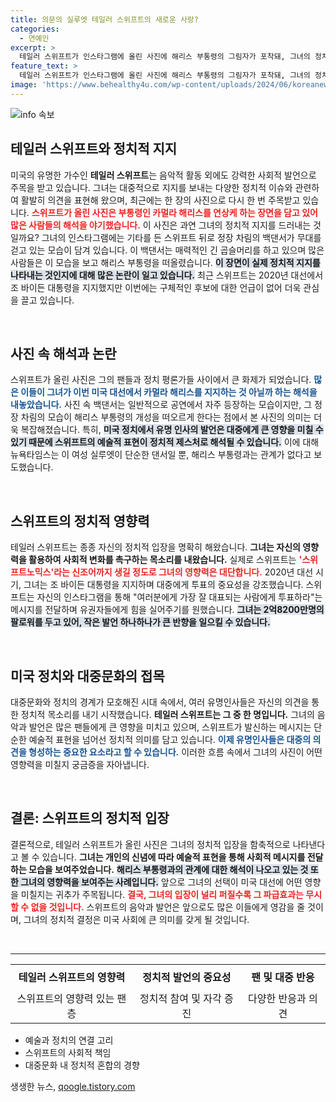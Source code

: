 ```yaml
---
title: 의문의 실루엣 테일러 스위프트의 새로운 사랑?
categories:
  - 연예인
excerpt: >
  테일러 스위프트가 인스타그램에 올린 사진에 해리스 부통령의 그림자가 포착돼, 그녀의 정치적 지지 여부에 대한 궁금증이 증폭되고 있다. 스위프트는 과거에도 정치적 발언을 해온 만큼, 이번 포스팅은 팬들과 정치계의 이목을 집중시키고 있다.
feature_text: >
  테일러 스위프트가 인스타그램에 올린 사진에 해리스 부통령의 그림자가 포착돼, 그녀의 정치적 지지 여부에 대한 궁금증이 증폭되고 있다. 스위프트는 과거에도 정치적 발언을 해온 만큼, 이번 포스팅은 팬들과 정치계의 이목을 집중시키고 있다.
image: 'https://www.behealthy4u.com/wp-content/uploads/2024/06/koreanews.jpg'
---
```


<p><img src="https://www.behealthy4u.com/wp-content/uploads/2024/06/koreanews.jpg" alt="info 속보" /></p>

<h2 data-ke-size="size26">테일러 스위프트와 정치적 지지</h2>

<p data-ke-size="size16">미국의 유명한 가수인 <b>테일러 스위프트</b>는 음악적 활동 외에도 강력한 사회적 발언으로 주목을 받고 있습니다. 그녀는 대중적으로 지지를 보내는 다양한 정치적 이슈와 관련하여 활발히 의견을 표현해 왔으며, 최근에는 한 장의 사진으로 다시 한 번 주목받고 있습니다. <b><span style="color: #ee2323;">스위프트가 올린 사진은 부통령인 카멀라 해리스를 연상케 하는 장면을 담고 있어 많은 사람들의 해석을 야기했습니다.</span></b> 이 사진은 과연 그녀의 정치적 지지를 드러내는 것일까요? 그녀의 인스타그램에는 기타를 든 스위프트 뒤로 정장 차림의 백댄서가 무대를 걷고 있는 모습이 담겨 있습니다. 이 백댄서는 매력적인 긴 곱슬머리를 하고 있으며 많은 사람들은 이 모습을 보고 해리스 부통령을 떠올렸습니다. <b><span style="background-color: #21538527;">이 장면이 실제 정치적 지지를 나타내는 것인지에 대해 많은 논란이 일고 있습니다.</span></b> 최근 스위프트는 2020년 대선에서 조 바이든 대통령을 지지했지만 이번에는 구체적인 후보에 대한 언급이 없어 더욱 관심을 끌고 있습니다.</p>

<p data-ke-size="size16">&nbsp;</p>

<h2 data-ke-size="size26">사진 속 해석과 논란</h2>

<p data-ke-size="size16">스위프트가 올린 사진은 그의 팬들과 정치 평론가들 사이에서 큰 화제가 되었습니다. <b><span style="color: #1a5490;">많은 이들이 그녀가 이번 미국 대선에서 카멀라 해리스를 지지하는 것 아닐까 하는 해석을 내놓았습니다.</span></b> 사진 속 백댄서는 일반적으로 공연에서 자주 등장하는 모습이지만, 그 정장 차림의 모습이 해리스 부통령의 개성을 떠오르게 한다는 점에서 본 사진의 의미는 더욱 복잡해졌습니다. 특히, <b><span style="background-color: #21538527;">미국 정치에서 유명 인사의 발언은 대중에게 큰 영향을 미칠 수 있기 때문에 스위프트의 예술적 표현이 정치적 제스처로 해석될 수 있습니다.</span></b> 이에 대해 뉴욕타임스는 이 여성 실루엣이 단순한 댄서일 뿐, 해리스 부통령과는 관계가 없다고 보도했습니다.</p>

<p data-ke-size="size16">&nbsp;</p>

<h2 data-ke-size="size26">스위프트의 정치적 영향력</h2>

<p data-ke-size="size16">테일러 스위프트는 종종 자신의 정치적 입장을 명확히 해왔습니다. <b>그녀는 자신의 영향력을 활용하여 사회적 변화를 촉구하는 목소리를 내왔습니다.</b> 실제로 스위프트는 <b><span style="color: #ee2323;">'스위프트노믹스'라는 신조어까지 생길 정도로 그녀의 영향력은 대단합니다.</span></b> 2020년 대선 시기, 그녀는 조 바이든 대통령을 지지하며 대중에게 투표의 중요성을 강조했습니다. 스위프트는 자신의 인스타그램을 통해 "여러분에게 가장 잘 대표되는 사람에게 투표하라"는 메시지를 전달하며 유권자들에게 힘을 실어주기를 원했습니다. <b><span style="background-color: #21538527;">그녀는 2억8200만명의 팔로워를 두고 있어, 작은 발언 하나하나가 큰 반향을 일으킬 수 있습니다.</span></b></p>

<p data-ke-size="size16">&nbsp;</p>

<h2 data-ke-size="size26">미국 정치와 대중문화의 접목</h2>

<p data-ke-size="size16">대중문화와 정치의 경계가 모호해진 시대 속에서, 여러 유명인사들은 자신의 의견을 통한 정치적 목소리를 내기 시작했습니다. <b>테일러 스위프트는 그 중 한 명입니다.</b> 그녀의 음악과 발언은 많은 팬들에게 큰 영향을 미치고 있으며, 스위프트가 발신하는 메시지는 단순한 예술적 표현을 넘어선 정치적 의미를 담고 있습니다. <b><span style="color: #1a5490;">이제 유명인사들은 대중의 의견을 형성하는 중요한 요소라고 할 수 있습니다.</span></b> 이러한 흐름 속에서 그녀의 사진이 어떤 영향력을 미칠지 궁금증을 자아냅니다.</p>

<p data-ke-size="size16">&nbsp;</p>

<h2 data-ke-size="size26">결론: 스위프트의 정치적 입장</h2>

<p data-ke-size="size16">결론적으로, 테일러 스위프트가 올린 사진은 그녀의 정치적 입장을 함축적으로 나타낸다고 볼 수 있습니다. <b>그녀는 개인의 신념에 따라 예술적 표현을 통해 사회적 메시지를 전달하는 모습을 보여주었습니다.</b> <b><span style="background-color: #21538527;">해리스 부통령과의 관계에 대한 해석이 나오고 있는 것 또한 그녀의 영향력을 보여주는 사례입니다.</span></b> 앞으로 그녀의 선택이 미국 대선에 어떤 영향을 미칠지는 귀추가 주목됩니다. <b><span style="color: #ee2323;">결국, 그녀의 입장이 널리 퍼질수록 그 파급효과는 무시할 수 없을 것입니다.</span></b> 스위프트의 음악과 발언은 앞으로도 많은 이들에게 영감을 줄 것이며, 그녀의 정치적 결정은 미국 사회에 큰 의미를 갖게 될 것입니다.</p>

<p data-ke-size="size16">&nbsp;</p>

<hr />

<table style="width: 100%;">
    <tr>
        <td style="text-align: center; height: 40px;"><b>테일러 스위프트의 영향력</b></td>
        <td style="text-align: center; height: 40px;"><b>정치적 발언의 중요성</b></td>
        <td style="text-align: center; height: 40px;"><b>팬 및 대중 반응</b></td>
    </tr>
    <tr>
        <td style="text-align: center; height: 40px;">스위프트의 영향력 있는 팬층</td>
        <td style="text-align: center; height: 40px;">정치적 참여 및 자각 증진</td>
        <td style="text-align: center; height: 40px;">다양한 반응과 의견</td>
    </tr>
</table>

<ul>
    <li>예술과 정치의 연결 고리</li>
    <li>스위프트의 사회적 책임</li>
    <li>대중문화 내 정치적 혼합의 경향</li>
</ul>
생생한 뉴스, <a href="https://qoogle.tistory.com" rel="dofollow">qoogle.tistory.com</a>


